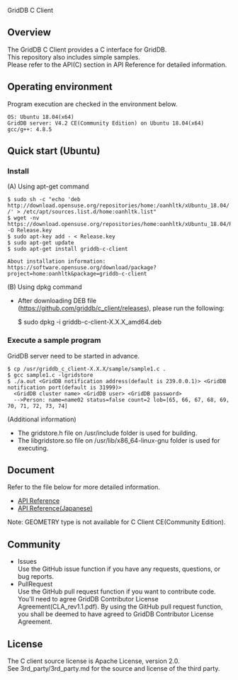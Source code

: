 GridDB C Client

## Overview

The GridDB C Client provides a C interface for GridDB.  
This repository also includes simple samples.  
Please refer to the API(C) section in API Reference for detailed information.

## Operating environment

Program execution are checked in the environment below.

    OS: Ubuntu 18.04(x64)  
    GridDB server: V4.2 CE(Community Edition) on Ubuntu 18.04(x64)
    gcc/g++: 4.8.5

## Quick start (Ubuntu)

### Install

(A) Using apt-get command

    $ sudo sh -c "echo 'deb http://download.opensuse.org/repositories/home:/oanhltk/xUbuntu_18.04/ /' > /etc/apt/sources.list.d/home:oanhltk.list"
    $ wget -nv https://download.opensuse.org/repositories/home:oanhltk/xUbuntu_18.04/Release.key -O Release.key
    $ sudo apt-key add - < Release.key
    $ sudo apt-get update
    $ sudo apt-get install griddb-c-client

    About installation information: 
    https://software.opensuse.org/download/package?project=home:oanhltk&package=griddb-c-client

(B) Using dpkg command
- After downloading DEB file (https://github.com/griddb/c_client/releases), please run the following:

    $ sudo dpkg -i griddb-c-client-X.X.X_amd64.deb

### Execute a sample program
GridDB server need to be started in advance.

    $ cp /usr/griddb_c_client-X.X.X/sample/sample1.c .
    $ gcc sample1.c -lgridstore
    $ ./a.out <GridDB notification address(default is 239.0.0.1)> <GridDB notification port(default is 31999)>
      <GridDB cluster name> <GridDB user> <GridDB password>
      -->Person: name=name02 status=false count=2 lob=[65, 66, 67, 68, 69, 70, 71, 72, 73, 74]

(Additional information)
- The gridstore.h file on /usr/include folder is used for building.  
- The libgridstore.so file on /usr/lib/x86_64-linux-gnu folder is used for executing.  

## Document
  Refer to the file below for more detailed information.  
  - [API Reference](https://griddb.github.io/griddb_nosql/manual/GridDB_API_Reference.html)
  - [API Reference(Japanese)](https://griddb.github.io/griddb_nosql/manual/GridDB_API_Reference_ja.html)

Note: GEOMETRY type is not available for C Client CE(Community Edition).  

## Community
  * Issues  
    Use the GitHub issue function if you have any requests, questions, or bug reports. 
  * PullRequest  
    Use the GitHub pull request function if you want to contribute code.
    You'll need to agree GridDB Contributor License Agreement(CLA_rev1.1.pdf).
    By using the GitHub pull request function, you shall be deemed to have agreed to GridDB Contributor License Agreement.

## License
  The C client source license is Apache License, version 2.0.  
  See 3rd_party/3rd_party.md for the source and license of the third party.
